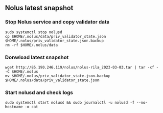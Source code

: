 <h2>Nolus latest snapshot</h2>

<h3>Stop Nolus service and copy validator data</h3>

```
sudo systemctl stop nolusd
cp $HOME/.nolus/data/priv_validator_state.json $HOME/.nolus/priv_validator_state.json.backup
rm -rf $HOME/.nolus/data
```

<h3>Donwload latest snapshot</h3>

```
wget http://85.190.246.119/nolus/nolus-rila_2023-03-03.tar | tar -xf - -C $HOME/.nolus
mv $HOME/.nolus/priv_validator_state.json.backup $HOME/.nolus/data/priv_validator_state.json
```

<h3>Start nolusd and check logs</h3>

```
sudo systemctl start nolusd && sudo journalctl -u nolusd -f --no-hostname -o cat
```
